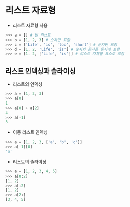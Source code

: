 # 리스트 자료형  
- 리스트 자료형 사용  
```py
>>> a = [] # 빈 리스트
>>> b = [1, 2, 3] # 숫자만 포함
>>> c = ['Life', 'is', 'too', 'short'] # 문자만 포함
>>> d = [1, 2, 'Life', 'is'] # 숫자와 문자를 동시에 포함
>>> e = [1. 2, ['Life', 'is']] # 리스트 자체를 요소로 포함
```  
## 리스트 인덱싱과 슬라이싱  
- 리스트의 인덱싱  
```py
>>> a = [1, 2, 3]
>>> a[0]
1
>>> a[0] + a[2]
4
>>> a[-1]
3
```  
- 이중 리스트 인덱싱  
```py
>>> a = [1, 2, 3, ['a', 'b', 'c']]
>>> a[-1][0]
'a'
```  
- 리스트의 슬라이싱  
```py
>>> a = [1, 2, 3, 4, 5]
>>> a[0:2]
[1, 2]
>>> a[:2]
[1, 2]
>>> a[2:]
[3, 4, 5]
```